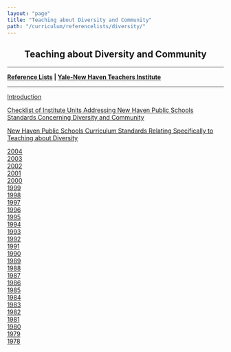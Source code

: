 ```yaml
---
layout: "page"
title: "Teaching about Diversity and Community"
path: "/curriculum/referencelists/diversity/"
---
```

<main>
<title>Teaching about Diversity and Community</title>
<meta content="Elementary School Reference List" name="ynhtindex"/>
<center><h2>Teaching about Diversity and Community</h2></center>
<hr/>
<b><a href="..\">Reference Lists</a>
| <a href="..\..\..\">Yale-New Haven Teachers Institute</a></b>
<hr width="100%"/>
<p>
<a href="Introduction.html">Introduction</a>
</p><p>
<a href="./checklist.html">
Checklist of Institute Units Addressing New Haven Public Schools Standards Concerning Diversity and Community</a></p><p><a href="./checklist.html">
</a>
</p><p>
<a href="Standards.html">New Haven Public Schools Curriculum Standards Relating Specifically to Teaching about Diversity</a></p>
<p>
<a href="2004/index.html">2004</a><br/>
<a href="2003/index.html">2003</a><br/>
<a href="2002/index.html">2002</a><br/>
<a href="2001/index.html">2001</a><br/>
<a href="2000/index.html">2000</a><br/>
<a href="1999/index.html">1999</a><br/>
<a href="1998/index.html">1998</a><br/>
<a href="1997/index.html">1997</a><br/>
<a href="1996/index.html">1996</a><br/>
<a href="1995/index.html">1995</a><br/>
<a href="1994/index.html">1994</a><br/>
<a href="1993/index.html">1993</a><br/>
<a href="1992/index.html">1992</a><br/>
<a href="1991/index.html">1991</a><br/>
<a href="1990/index.html">1990</a><br/>
<a href="1989/index.html">1989</a><br/>
<a href="1988/index.html">1988</a><br/>
<a href="1987/index.html">1987</a><br/>
<a href="1986/index.html">1986</a><br/>
<a href="1985/index.html">1985</a><br/>
<a href="1984/index.html">1984</a><br/>
<a href="1983/index.html">1983</a><br/>
<a href="1982/index.html">1982</a><br/>
<a href="1981/index.html">1981</a><br/>
<a href="1980/index.html">1980</a><br/>
<a href="1979/index.html">1979</a><br/>
<a href="1978/index.html">1978</a><br/>
</p></main>